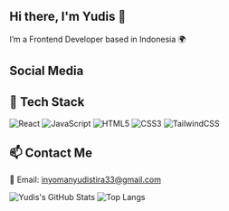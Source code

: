 ## Hi there, I'm Yudis 👋

I’m a Frontend Developer based in Indonesia 🌍

## Social Media


## 🚀 Tech Stack
![React](https://img.shields.io/badge/React-20232A?style=for-the-badge&logo=react&logoColor=61DAFB)
![JavaScript](https://img.shields.io/badge/JavaScript-323330?style=for-the-badge&logo=javascript)
![HTML5](https://img.shields.io/badge/HTML5-E34F26?style=for-the-badge&logo=html5&logoColor=white)
![CSS3](https://img.shields.io/badge/CSS3-1572B6?style=for-the-badge&logo=css3)
![TailwindCSS](https://img.shields.io/badge/Tailwind_CSS-38B2AC?style=for-the-badge&logo=tailwind-css&logoColor=white)

## 📫 Contact Me
📧 Email: inyomanyudistira33@gmail.com  

![Yudis's GitHub Stats](https://github-readme-stats.vercel.app/api?username=yudisdev&show_icons=true&theme=tokyonight)
![Top Langs](https://github-readme-stats.vercel.app/api/top-langs/?username=yudisdev&layout=compact&theme=tokyonight)

